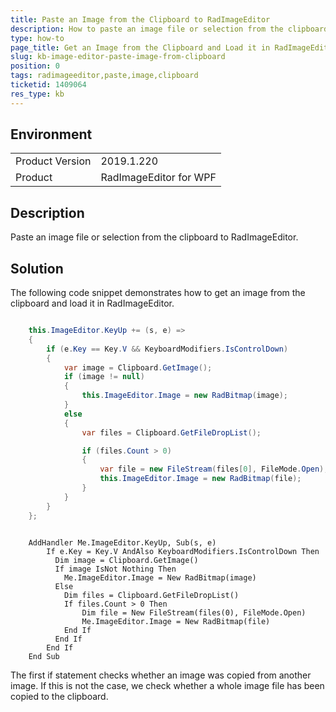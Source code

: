```yaml
---
title: Paste an Image from the Clipboard to RadImageEditor
description: How to paste an image file or selection from the clipboard to RadImageEditor.
type: how-to
page_title: Get an Image from the Clipboard and Load it in RadImageEditor
slug: kb-image-editor-paste-image-from-clipboard
position: 0
tags: radimageeditor,paste,image,clipboard
ticketid: 1409064
res_type: kb
---
```


## Environment
<table>
	<tr>
		<td>Product Version</td>
		<td>2019.1.220</td>
	</tr>
	<tr>
		<td>Product</td>
		<td>RadImageEditor for WPF</td>
	</tr>
</table>


## Description

Paste an image file or selection from the clipboard to RadImageEditor.

## Solution

The following code snippet demonstrates how to get an image from the clipboard and load it in RadImageEditor.


```C#

	this.ImageEditor.KeyUp += (s, e) =>
	{
		if (e.Key == Key.V && KeyboardModifiers.IsControlDown)
		{
			var image = Clipboard.GetImage();
			if (image != null)
			{
				this.ImageEditor.Image = new RadBitmap(image);
			}
			else
			{
				var files = Clipboard.GetFileDropList();

				if (files.Count > 0)
				{
				 	var file = new FileStream(files[0], FileMode.Open);
				 	this.ImageEditor.Image = new RadBitmap(file);
				}
			}
		}
	};
```
```VB.NET

 	AddHandler Me.ImageEditor.KeyUp, Sub(s, e)
		If e.Key = Key.V AndAlso KeyboardModifiers.IsControlDown Then
		  Dim image = Clipboard.GetImage()
		  If image IsNot Nothing Then
			Me.ImageEditor.Image = New RadBitmap(image)
		  Else
			Dim files = Clipboard.GetFileDropList()
			If files.Count > 0 Then
				Dim file = New FileStream(files(0), FileMode.Open)
				Me.ImageEditor.Image = New RadBitmap(file)
			End If
		  End If
		End If
	End Sub
```

The first if statement checks whether an image was copied from another image. If this is not the case, we check whether a whole image file has been copied to the clipboard.
